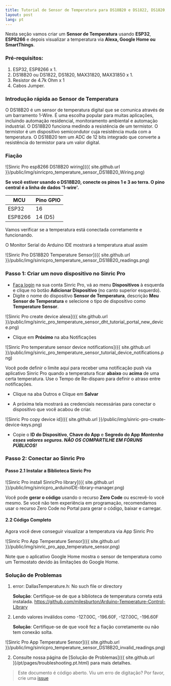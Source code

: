 ```yaml
---
title: Tutorial de Sensor de Temperatura para DS18B20 e DS1822, DS1820, MAX31820, MAX31850
layout: post
lang: pt
---
```


Nesta seção vamos criar um **Sensor de Temperatura** usando **ESP32**, **ESP8266** e depois visualizar a temperatura via **Alexa, Google Home ou SmartThings**.

### Pré-requisitos:

1. ESP32, ESP8266 x 1.
2. DS18B20 ou DS1822, DS1820, MAX31820, MAX31850 x 1.
3. Resistor de 4.7k Ohm x 1
4. Cabos Jumper.

### Introdução rápida ao Sensor de Temperatura

O DS18B20 é um sensor de temperatura digital que se comunica através de um barramento 1-Wire. É uma escolha popular para muitas aplicações, incluindo automação residencial, monitoramento ambiental e automação industrial. O DS18B20 funciona medindo a resistência de um termistor. O termistor é um dispositivo semicondutor cuja resistência muda com a temperatura. O DS18B20 tem um ADC de 12 bits integrado que converte a resistência do termistor para um valor digital.

### Fiação

![Sinric Pro esp8266 DS18B20 wiring]({{ site.github.url }}/public/img/sinricpro_temperature_sensor_DS18B20_Wiring.png) 

**Se você estiver usando o DS18B20, conecte os pinos 1 e 3 ao terra. O pino central é a linha de dados '1-wire'.** 

| MCU       | Pino GPIO    |
| --------- | ------- |
| ESP32     |    16   |
| ESP8266   |    14 (D5)    |

Vamos verificar se a temperatura está conectada corretamente e funcionando.

<script src="https://gist.github.com/kakopappa/1df07c1d2eeb8e61d24a20aa95c68f5f.js"></script>

O Monitor Serial do Arduino IDE mostrará a temperatura atual assim

![Sinric Pro DS18B20 Temperature Sensor]({{ site.github.url }}/public/img/sinricpro_temperature_sensor_DS18B20_readings.png)

### Passo 1: Criar um novo dispositivo no Sinric Pro

* [Faça login](http://portal.sinric.pro) na sua conta Sinric Pro, vá ao menu **Dispositivos** à esquerda e clique no botão **Adicionar Dispositivo** (no canto superior esquerdo).
* Digite o nome do dispositivo **Sensor de Temperatura**, descrição **Meu Sensor de Temperatura** e selecione o tipo de dispositivo como **Temperature Sensor**.

![Sinric Pro create device alexa]({{ site.github.url }}/public/img/sinric_pro_temperature_sensor_dht_tutorial_portal_new_device.png)

* Clique em **Próximo** na aba Notificações

![Sinric Pro temperature sensor device notifications]({{ site.github.url }}/public/img/sinric_pro_temperature_sensor_tutorial_device_notifications.png)

Você pode definir o limite aqui para receber uma notificação push via aplicativo Sinric Pro quando a temperatura ficar **abaixo** ou **acima** de uma certa temperatura. Use o Tempo de Re-disparo para definir o atraso entre notificações.

* Clique na aba Outros e Clique em **Salvar**

* A próxima tela mostrará as credenciais necessárias para conectar o dispositivo que você acabou de criar.

![Sinric Pro copy device id]({{ site.github.url }}/public/img/sinric-pro-create-device-keys.png)

* Copie o **ID do Dispositivo**, **Chave do App** e **Segredo do App** ***Mantenha esses valores seguros. NÃO OS COMPARTILHE EM FÓRUNS PÚBLICOS!***

### Passo 2: Conectar ao Sinric Pro

#### Passo 2.1 Instalar a Biblioteca Sinric Pro

![Sinric Pro install SinricPro library]({{ site.github.url }}/public/img/sinricpro_arduinoIDE-library-manager.png)

Você pode **gerar o código** usando o recurso **Zero Code** ou escrevê-lo você mesmo. Se você não tem experiência em programação, recomendamos usar o recurso Zero Code no Portal para gerar o código, baixar e carregar.

#### 2.2 Código Completo
  
<script src="https://gist.github.com/kakopappa/1ceed5e5a1cfdfa2c1d044a3d117deb7.js"></script>

 
Agora você deve conseguir visualizar a temperatura via App Sinric Pro
  
![Sinric Pro App Temperature Sensor]({{ site.github.url }}/public/img/sinric_pro_app_temperature_sensor.png)

Note que o aplicativo Google Home mostra o sensor de temperatura como um Termostato devido às limitações do Google Home.

### Solução de Problemas

1. error: DallasTemperature.h: No such file or directory

    **Solução**: Certifique-se de que a biblioteca de temperatura correta está instalada. https://github.com/milesburton/Arduino-Temperature-Control-Library

2. Lendo valores inválidos como -127.00C, -196.60F, -127.00C, -196.60F

    **Solução**: Certifique-se de que você fez a fiação corretamente ou não tem conexão solta.

![Sinric Pro App Temperature Sensor]({{ site.github.url }}/public/img/sinricpro_temperature_sensor_DS18B20_invalid_readings.png)



2. Consulte nossa página de [Solução de Problemas]({{ site.github.url }}/pt/pages/troubleshooting.pt.html) para mais detalhes.

 
> Este documento é código aberto. Viu um erro de digitação? Por favor, crie uma [issue](https://github.com/sinricpro/help-docs)